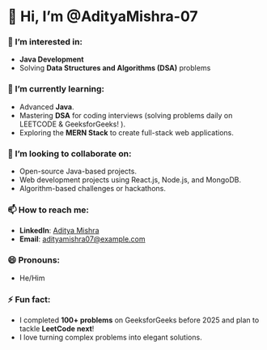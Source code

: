 # 👋 Hi, I’m @AdityaMishra-07  

### 👀 I’m interested in:
- **Java Development**
- Solving **Data Structures and Algorithms (DSA)** problems

### 🌱 I’m currently learning:
- Advanced **Java**.
- Mastering **DSA** for coding interviews (solving problems daily on LEETCODE & GeeksforGeeks! ).
- Exploring the **MERN Stack** to create full-stack web applications.

### 💞️ I’m looking to collaborate on:
- Open-source Java-based projects.
- Web development projects using React.js, Node.js, and MongoDB.
- Algorithm-based challenges or hackathons.

### 📫 How to reach me:
- **LinkedIn**: [Aditya Mishra](https://linkedin.com/in/adityamishra07)  
- **Email**: adityamishra07@example.com  

### 😄 Pronouns:
- He/Him  

### ⚡ Fun fact:
- I completed **100+ problems** on GeeksforGeeks before 2025 and plan to tackle **LeetCode next**!  
- I love turning complex problems into elegant solutions.  

<!---
AdityaMishra-07/AdityaMishra-07 is a ✨ special ✨ repository because its `README.md` (this file) appears on your GitHub profile.
You can click the Preview link to take a look at your changes.
--->
